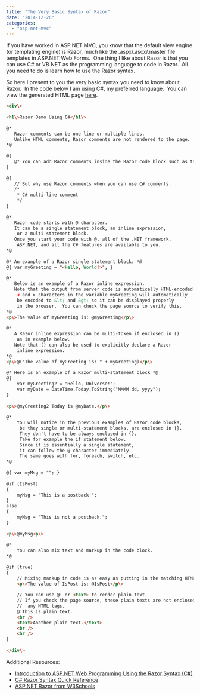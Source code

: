 ```yaml
---
title: "The Very Basic Syntax of Razor"
date: "2014-12-26"
categories: 
  - "asp-net-mvc"
---
```


If you have worked in ASP.NET MVC, you know that the default view engine (or templating engine) is Razor, much like the .aspx/.ascx/.master file templates in ASP.NET Web Forms.  One thing I like about Razor is that you can use C# or VB.NET as the programming language to code in Razor.  All you need to do is learn how to use the Razor syntax.

So here I present to you the very basic syntax you need to know about Razor.  In the code below I am using C#, my preferred language.  You can view the generated HTML page [here](https://rodansotto.github.io/mvc4/razorcsdemo).

```html
<div\>
    
<h1\>Razor Demo Using C#</h1\>
    
@*  
   Razor comments can be one line or multiple lines.
   Unlike HTML comments, Razor comments are not rendered to the page.
*@
    
@{
   @* You can add Razor comments inside the Razor code block such as this. *@
}
    
@{
   // But why use Razor comments when you can use C# comments.
   /*
    * C# multi-line comment
    */
}
    
@*  
   Razor code starts with @ character.
   It can be a single statement block, an inline expression,
    or a multi-statement block.
   Once you start your code with @, all of the .NET framework,
    ASP.NET, and all the C# features are available to you.
*@
    
@* An example of a Razor single statement block: *@
@{ var myGreeting = "<Hello, World!>"; } 
    
@* 
   Below is an example of a Razor inline expression.
   Note that the output from server code is automatically HTML-encoded.
    < and > characters in the variable myGreeting will automatically
    be encoded to &lt; and &gt; so it can be displayed properly
    in the browser.  You can check the page source to verify this.
*@
<p\>The value of myGreeting is: @myGreeting</p\>
    
@* 
   A Razor inline expression can be multi-token if enclosed in ()
    as in example below.
   Note that () can also be used to explicitly declare a Razor
    inline expression.
*@
<p\>@("The value of myGreeting is: " + myGreeting)</p\>
    
@* Here is an example of a Razor multi-statement block *@
@{
    var myGreeting2 = "Hello, Universe!";
    var myDate = DateTime.Today.ToString("MMMM dd, yyyy");   
}
    
<p\>@myGreeting2 Today is @myDate.</p\>
    
@*
    You will notice in the previous examples of Razor code blocks, 
     be they single or multi-statement blocks, are enclosed in {}.
     They don't have to be always enclosed in {}.
     Take for example the if statement below.  
     Since it is essentially a single statement, 
     it can follow the @ character immediately.
     The same goes with for, foreach, switch, etc.
*@
    
@{ var myMsg = ""; }
    
@if (IsPost) 
{
    myMsg = "This is a postback!";
}
else
{
    myMsg = "This is not a postback.";
}
 
<p\>@myMsg<p\>
    
@*
    You can also mix text and markup in the code block.
*@
    
@if (true)
{
    // Mixing markup in code is as easy as putting in the matching HTML tags.
    <p\>The value of IsPost is: @IsPost</p\>
    
    // You can use @: or <text> to render plain text.
    // If you check the page source, these plain texts are not enclosed in
    //  any HTML tags.
    @:This is plain text.
    <br />
    <text>Another plain text.</text>
    <br />
    <br />
}
    
</div\>
```

Additional Resources:

- [Introduction to ASP.NET Web Programming Using the Razor Syntax (C#)](http://www.asp.net/web-pages/overview/getting-started/introducing-razor-syntax-(c))
- [C# Razor Syntax Quick Reference](http://haacked.com/archive/2011/01/06/razor-syntax-quick-reference.aspx/)
- [ASP.NET Razor from W3Schools](http://www.w3schools.com/aspnet/razor_intro.asp)
